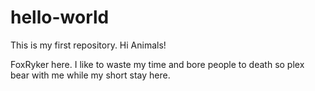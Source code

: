 # hello-world
This is my first repository.
Hi Animals! 

FoxRyker here. I like to waste my time and bore people to death so plex bear with me while my short stay here.
